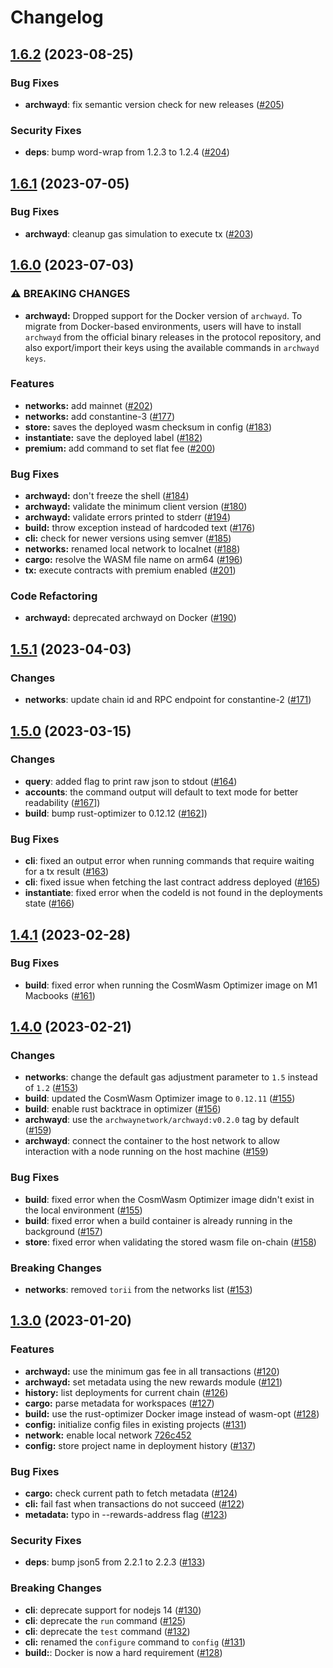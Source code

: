 # Changelog

## [1.6.2](https://github.com/archway-network/archway-cli/compare/1.6.1...1.6.2) (2023-08-25)

### Bug Fixes

- **archwayd**: fix semantic version check for new releases ([#205](https://github.com/archway-network/archway-cli/pull/205))

### Security Fixes

* **deps**: bump word-wrap from 1.2.3 to 1.2.4 ([#204](https://github.com/archway-network/archway-cli/pull/204))

## [1.6.1](https://github.com/archway-network/archway-cli/compare/1.6.0...1.6.1) (2023-07-05)

### Bug Fixes

- **archwayd**: cleanup gas simulation to execute tx ([#203](https://github.com/archway-network/archway-cli/pull/203))

## [1.6.0](https://github.com/archway-network/archway-cli/compare/1.5.1...1.6.0) (2023-07-03)

### ⚠ BREAKING CHANGES

* **archwayd:** Dropped support for the Docker version of `archwayd`. To migrate
from Docker-based environments, users will have to install `archwayd` from the
official binary releases in the protocol repository, and also export/import
their keys using the available commands in `archwayd keys`.

### Features

* **networks:** add mainnet ([#202](https://github.com/archway-network/archway-cli/issues/202))
* **networks:** add constantine-3 ([#177](https://github.com/archway-network/archway-cli/issues/177))
* **store:** saves the deployed wasm checksum in config ([#183](https://github.com/archway-network/archway-cli/issues/183))
* **instantiate:** save the deployed label ([#182](https://github.com/archway-network/archway-cli/issues/182))
* **premium:** add command to set flat fee ([#200](https://github.com/archway-network/archway-cli/issues/200))

### Bug Fixes

* **archwayd:** don't freeze the shell ([#184](https://github.com/archway-network/archway-cli/issues/184))
* **archwayd:** validate the minimum client version ([#180](https://github.com/archway-network/archway-cli/issues/180))
* **archwayd:** validate errors printed to stderr ([#194](https://github.com/archway-network/archway-cli/issues/194))
* **build:** throw exception instead of hardcoded text  ([#176](https://github.com/archway-network/archway-cli/issues/176))
* **cli:** check for newer versions using semver ([#185](https://github.com/archway-network/archway-cli/issues/185))
* **networks:** renamed local network to localnet ([#188](https://github.com/archway-network/archway-cli/issues/188))
* **cargo:** resolve the WASM file name on arm64 ([#196](https://github.com/archway-network/archway-cli/issues/196))
* **tx:** execute contracts with premium enabled ([#201](https://github.com/archway-network/archway-cli/issues/201))

### Code Refactoring

* **archwayd:** deprecated archwayd on Docker ([#190](https://github.com/archway-network/archway-cli/issues/190))

## [1.5.1](https://github.com/archway-network/archway-cli/compare/1.5.0...1.5.1) (2023-04-03)

### Changes

* **networks**: update chain id and RPC endpoint for constantine-2 ([#171](https://github.com/archway-network/archway-cli/pull/171))

## [1.5.0](https://github.com/archway-network/archway-cli/compare/1.4.1...1.5.0) (2023-03-15)

### Changes

* **query**: added flag to print raw json to stdout ([#164](https://github.com/archway-network/archway-cli/pull/164))
* **accounts**: the command output will default to text mode for better readability ([#167](https://github.com/archway-network/archway-cli/pull/167)])
* **build**: bump rust-optimizer to 0.12.12 ([#162](https://github.com/archway-network/archway-cli/pull/162)])

### Bug Fixes

* **cli**: fixed an output error when running commands that require waiting for a tx result ([#163](https://github.com/archway-network/archway-cli/pull/163))
* **cli**: fixed issue when fetching the last contract address deployed ([#165](https://github.com/archway-network/archway-cli/pull/165))
* **instantiate**: fixed error when the codeId is not found in the deployments state ([#166](https://github.com/archway-network/archway-cli/pull/166))

## [1.4.1](https://github.com/archway-network/archway-cli/compare/1.4.0...1.4.1) (2023-02-28)

### Bug Fixes

* **build**: fixed error when running the CosmWasm Optimizer image on M1 Macbooks ([#161](https://github.com/archway-network/archway-cli/pull/161))

## [1.4.0](https://github.com/archway-network/archway-cli/compare/1.3.0...1.4.0) (2023-02-21)

### Changes

* **networks**: change the default gas adjustment parameter to `1.5` instead of `1.2` ([#153](https://github.com/archway-network/archway-cli/pull/153))
* **build**: updated the CosmWasm Optimizer image to `0.12.11` ([#155](https://github.com/archway-network/archway-cli/pull/155))
* **build**: enable rust backtrace in optimizer ([#156](https://github.com/archway-network/archway-cli/pull/156))
* **archwayd**: use the `archwaynetwork/archwayd:v0.2.0` tag by default ([#159](https://github.com/archway-network/archway-cli/pull/159))
* **archwayd**: connect the container to the host network to allow interaction with a node running on the host machine ([#159](https://github.com/archway-network/archway-cli/pull/159))

### Bug Fixes

* **build**: fixed error when the CosmWasm Optimizer image didn't exist in the local environment ([#155](https://github.com/archway-network/archway-cli/pull/155))
* **build**: fixed error when a build container is already running in the background ([#157](https://github.com/archway-network/archway-cli/pull/157))
* **store**: fixed error when validating the stored wasm file on-chain ([#158](https://github.com/archway-network/archway-cli/pull/158))

### Breaking Changes

* **networks**: removed `torii` from the networks list ([#153](https://github.com/archway-network/archway-cli/pull/153))

## [1.3.0](https://github.com/archway-network/archway-cli/compare/1.2.3...1.3.0) (2023-01-20)

### Features

* **archwayd:** use the minimum gas fee in all transactions ([#120](https://github.com/archway-network/archway-cli/pull/120))
* **archwayd:** set metadata using the new rewards module ([#121](https://github.com/archway-network/archway-cli/pull/121))
* **history:** list deployments for current chain ([#126](https://github.com/archway-network/archway-cli/pull/126))
* **cargo:** parse metadata for workspaces ([#127](https://github.com/archway-network/archway-cli/pull/127))
* **build:** use the rust-optimizer Docker image instead of wasm-opt ([#128](https://github.com/archway-network/archway-cli/pull/128))
* **config:** initialize config files in existing projects ([#131](https://github.com/archway-network/archway-cli/pull/131))
* **network:** enable local network [726c452](https://github.com/archway-network/archway-cli/commit/726c45272d126ddd355c242aefa209346d3b539d)
* **config:** store project name in deployment history ([#137](https://github.com/archway-network/archway-cli/pull/137))

### Bug Fixes

* **cargo:** check current path to fetch metadata ([#124](https://github.com/archway-network/archway-cli/pull/124))
* **cli:** fail fast when transactions do not succeed ([#122](https://github.com/archway-network/archway-cli/pull/122))
* **metadata:** typo in --rewards-address flag ([#123](https://github.com/archway-network/archway-cli/pull/123))

### Security Fixes

* **deps**: bump json5 from 2.2.1 to 2.2.3 ([#133](https://github.com/archway-network/archway-cli/pull/133))

### Breaking Changes

* **cli**: deprecate support for nodejs 14 ([#130](https://github.com/archway-network/archway-cli/pull/130))
* **cli**: deprecate the `run` command ([#125](https://github.com/archway-network/archway-cli/pull/125))
* **cli**: deprecate the `test` command ([#132](https://github.com/archway-network/archway-cli/pull/132))
* **cli:** renamed the `configure` command to `config` ([#131](https://github.com/archway-network/archway-cli/pull/131))
* **build:**: Docker is now a hard requirement ([#128](https://github.com/archway-network/archway-cli/pull/128))

